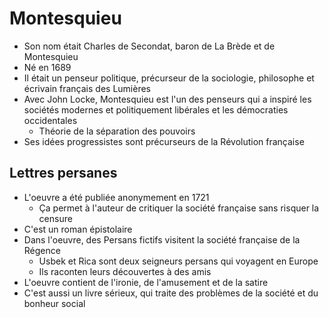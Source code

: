 # Montesquieu

- Son nom était Charles de Secondat, baron de La Brède et de Montesquieu
- Né en 1689
- Il était un penseur politique, précurseur de la sociologie, philosophe et écrivain français des Lumières
- Avec John Locke, Montesquieu est l'un des penseurs qui a inspiré les sociétés modernes et politiquement libérales et les démocraties occidentales
	- Théorie de la séparation des pouvoirs
- Ses idées progressistes sont précurseurs de la Révolution française

## Lettres persanes

- L'oeuvre a été publiée anonymement en 1721
	- Ça permet à l'auteur de critiquer la société française sans risquer la censure
- C'est un roman épistolaire
- Dans l'oeuvre, des Persans fictifs visitent la société française de la Régence
	- Usbek et Rica sont deux seigneurs persans qui voyagent en Europe
	- Ils raconten leurs découvertes à des amis
- L'oeuvre contient de l'ironie, de l'amusement et de la satire
- C'est aussi un livre sérieux, qui traite des problèmes de la société et du bonheur social